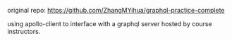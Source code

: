 
original repo:
https://github.com/ZhangMYihua/graphql-practice-complete

using apollo-client to interface with a graphql server hosted by course instructors.
